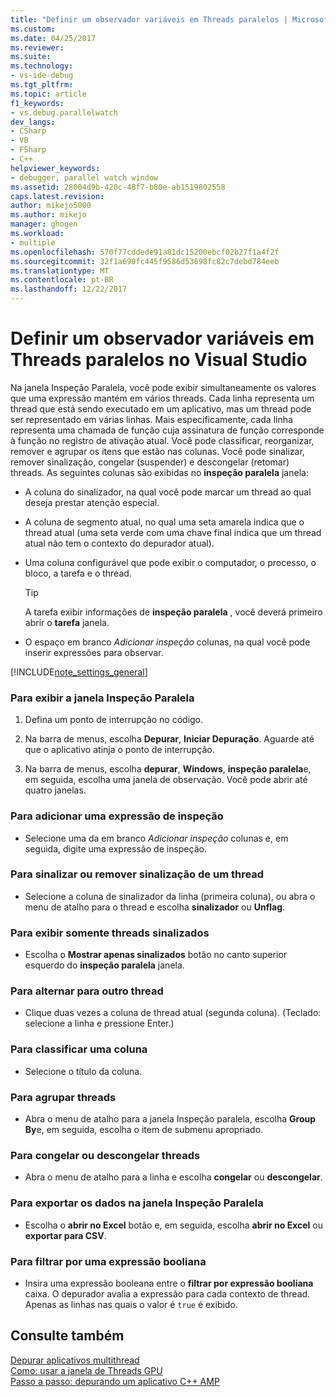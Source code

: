 ```yaml
---
title: "Definir um observador variáveis em Threads paralelos | Microsoft Docs"
ms.custom: 
ms.date: 04/25/2017
ms.reviewer: 
ms.suite: 
ms.technology:
- vs-ide-debug
ms.tgt_pltfrm: 
ms.topic: article
f1_keywords:
- vs.debug.parallelwatch
dev_langs:
- CSharp
- VB
- FSharp
- C++
helpviewer_keywords:
- debugger, parallel watch window
ms.assetid: 28004d9b-420c-48f7-b80e-ab1519802558
caps.latest.revision: 
author: mikejo5000
ms.author: mikejo
manager: ghogen
ms.workload:
- multiple
ms.openlocfilehash: 570f77cddede91a81dc15200ebcf02b27f1a4f2f
ms.sourcegitcommit: 32f1a690fc445f9586d53698fc82c7debd784eeb
ms.translationtype: MT
ms.contentlocale: pt-BR
ms.lasthandoff: 12/22/2017
---
```

# <a name="set-a-watch-on-variables-in-parallel-threads-in-visual-studio"></a>Definir um observador variáveis em Threads paralelos no Visual Studio
Na janela Inspeção Paralela, você pode exibir simultaneamente os valores que uma expressão mantém em vários threads. Cada linha representa um thread que está sendo executado em um aplicativo, mas um thread pode ser representado em várias linhas. Mais especificamente, cada linha representa uma chamada de função cuja assinatura de função corresponde à função no registro de ativação atual. Você pode classificar, reorganizar, remover e agrupar os itens que estão nas colunas. Você pode sinalizar, remover sinalização, congelar (suspender) e descongelar (retomar) threads. As seguintes colunas são exibidas no **inspeção paralela** janela:  
  
-   A coluna do sinalizador, na qual você pode marcar um thread ao qual deseja prestar atenção especial.  
  
-   A coluna de segmento atual, no qual uma seta amarela indica que o thread atual (uma seta verde com uma chave final indica que um thread atual não tem o contexto do depurador atual).  
  
-   Uma coluna configurável que pode exibir o computador, o processo, o bloco, a tarefa e o thread.  
  
    > [!TIP]
    >  A tarefa exibir informações de **inspeção paralela** , você deverá primeiro abrir o **tarefa** janela.  
  
-   O espaço em branco *Adicionar inspeção* colunas, na qual você pode inserir expressões para observar.  
  
 [!INCLUDE[note_settings_general](../data-tools/includes/note_settings_general_md.md)]  
  
### <a name="to-display-the-parallel-watch-window"></a>Para exibir a janela Inspeção Paralela  
  
1.  Defina um ponto de interrupção no código.  
  
2.  Na barra de menus, escolha **Depurar**, **Iniciar Depuração**. Aguarde até que o aplicativo atinja o ponto de interrupção.  
  
3.  Na barra de menus, escolha **depurar**, **Windows**, **inspeção paralela**e, em seguida, escolha uma janela de observação. Você pode abrir até quatro janelas.  
  
### <a name="to-add-a-watch-expression"></a>Para adicionar uma expressão de inspeção  
  
-   Selecione uma da em branco *Adicionar inspeção* colunas e, em seguida, digite uma expressão de inspeção.  
  
### <a name="to-flag-or-unflag-a-thread"></a>Para sinalizar ou remover sinalização de um thread  
  
-   Selecione a coluna de sinalizador da linha (primeira coluna), ou abra o menu de atalho para o thread e escolha **sinalizador** ou **Unflag**.  
  
### <a name="to-display-only-flagged-threads"></a>Para exibir somente threads sinalizados  
  
-   Escolha o **Mostrar apenas sinalizados** botão no canto superior esquerdo do **inspeção paralela** janela.  
  
### <a name="to-switch-to-another-thread"></a>Para alternar para outro thread  
  
-   Clique duas vezes a coluna de thread atual (segunda coluna). (Teclado: selecione a linha e pressione Enter.)  
  
### <a name="to-sort-a-column"></a>Para classificar uma coluna  
  
-   Selecione o título da coluna.  
  
### <a name="to-group-threads"></a>Para agrupar threads  
  
-   Abra o menu de atalho para a janela Inspeção paralela, escolha **Group By**e, em seguida, escolha o item de submenu apropriado.  
  
### <a name="to-freeze-or-thaw-threads"></a>Para congelar ou descongelar threads  
  
-   Abra o menu de atalho para a linha e escolha **congelar** ou **descongelar**.  
  
### <a name="to-export-the-data-in-the-parallel-watch-window"></a>Para exportar os dados na janela Inspeção Paralela  
  
-   Escolha o **abrir no Excel** botão e, em seguida, escolha **abrir no Excel** ou **exportar para CSV**.  
  
### <a name="to-filter-by-a-boolean-expression"></a>Para filtrar por uma expressão booliana  
  
-   Insira uma expressão booleana entre o **filtrar por expressão booliana** caixa. O depurador avalia a expressão para cada contexto de thread. Apenas as linhas nas quais o valor é `true` é exibido.  
  
## <a name="see-also"></a>Consulte também  
 [Depurar aplicativos multithread](../debugger/debug-multithreaded-applications-in-visual-studio.md)   
 [Como: usar a janela de Threads GPU](../debugger/how-to-use-the-gpu-threads-window.md)   
 [Passo a passo: depurando um aplicativo C++ AMP](/cpp/parallel/amp/walkthrough-debugging-a-cpp-amp-application)